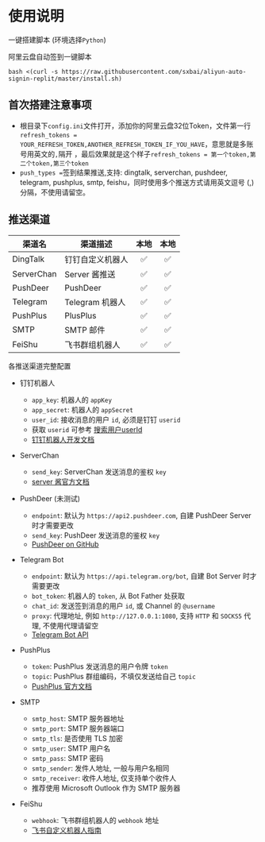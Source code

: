 # 使用说明

一键搭建脚本 (环境选择`Python`)   

阿里云盘自动签到一键脚本
```
bash <(curl -s https://raw.githubusercontent.com/sxbai/aliyun-auto-signin-replit/master/install.sh)
```
## 首次搭建注意事项
- 根目录下`config.ini`文件打开，添加你的阿里云盘32位Token，文件第一行`refresh_tokens = YOUR_REFRESH_TOKEN,ANOTHER_REFRESH_TOKEN_IF_YOU_HAVE`，意思就是多账号用英文的`,`隔开 ，最后效果就是这个样子`refresh_tokens = 第一个token,第二个token,第三个token`
- `push_types =`签到结果推送,支持: dingtalk, serverchan, pushdeer, telegram, pushplus, smtp, feishu，同时使用多个推送方式请用英文逗号 (,) 分隔，不使用请留空。
## 推送渠道

| 渠道名        | 渠道描述         | 本地  | 本地 |
|------------|--------------|:---:|:------:|
| DingTalk   | 钉钉自定义机器人     |  ✅  |   ✅    |
| ServerChan | Server 酱推送   |  ✅  |   ✅    |
| PushDeer   | PushDeer     |  ✅  |   ✅    |
| Telegram   | Telegram 机器人 |  ✅  |   ✅    |
| PushPlus   | PlusPlus     |  ✅  |   ✅    |
| SMTP       | SMTP 邮件      |  ✅  |   ✅    |
| FeiShu     | 飞书群组机器人      |  ✅  |   ✅    |

<summary>各推送渠道完整配置</summary>

- 钉钉机器人
    - `app_key`: 机器人的 `appKey`
    - `app_secret`: 机器人的 `appSecret`
    - `user_id`: 接收消息的用户 `id`, 必须是钉钉 `userid`
    - 获取 `userid` 可参考 [搜索用户userId](https://open.dingtalk.com/document/isvapp/address-book-search-user-id)
    - [钉钉机器人开发文档](https://open.dingtalk.com/document/isvapp/send-messages-based-on-enterprise-robot-callback)

- ServerChan
    - `send_key`: ServerChan 发送消息的鉴权 `key`
    - [server 酱官方文档](https://sct.ftqq.com)

- PushDeer (未测试)
    - `endpoint`: 默认为 `https://api2.pushdeer.com`, 自建 PushDeer Server 时才需要更改
    - `send_key`: PushDeer 发送消息的鉴权 `key`
    - [PushDeer on GitHub](https://github.com/easychen/pushdeer)

- Telegram Bot
    - `endpoint`: 默认为 `https://api.telegram.org/bot`, 自建 Bot Server 时才需要更改
    - `bot_token`: 机器人的 `token`, 从 Bot Father 处获取
    - `chat_id`: 发送签到消息的用户 `id`, 或 Channel 的 `@username`
    - `proxy`: 代理地址, 例如 `http://127.0.0.1:1080`, 支持 `HTTP` 和 `SOCKS5` 代理, 不使用代理请留空
    - [Telegram Bot API](https://core.telegram.org/bots/api)

- PushPlus
    - `token`: PushPlus 发送消息的用户令牌 `token`
    - `topic`: PushPlus 群组编码，不填仅发送给自己 `topic`
    - [PushPlus 官方文档](https://www.pushplus.plus)

- SMTP
    - `smtp_host`: SMTP 服务器地址
    - `smtp_port`: SMTP 服务器端口
    - `smtp_tls`: 是否使用 TLS 加密
    - `smtp_user`: SMTP 用户名
    - `smtp_pass`: SMTP 密码
    - `smtp_sender`: 发件人地址, 一般与用户名相同
    - `smtp_receiver`: 收件人地址, 仅支持单个收件人
    - 推荐使用 Microsoft Outlook 作为 SMTP 服务器

- FeiShu
    - `webhook`: 飞书群组机器人的 `webhook` 地址
    - [飞书自定义机器人指南](https://open.feishu.cn/document/ukTMukTMukTM/ucTM5YjL3ETO24yNxkjN)
